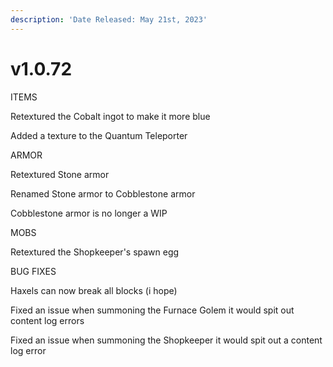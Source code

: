```yaml
---
description: 'Date Released: May 21st, 2023'
---
```


# v1.0.72

ITEMS


Retextured the Cobalt ingot to make it more blue

Added a texture to the Quantum Teleporter

ARMOR


Retextured Stone armor

Renamed Stone armor to Cobblestone armor

Cobblestone armor is no longer a WIP

MOBS


Retextured the Shopkeeper's spawn egg

BUG FIXES


Haxels can now break all blocks (i hope)

Fixed an issue when summoning the Furnace Golem it would spit out content log errors

Fixed an issue when summoning the Shopkeeper it would spit out a content log error
